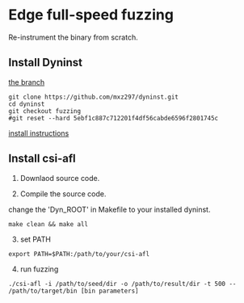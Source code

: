 # Edge full-speed fuzzing
Re-instrument the binary from scratch.

## Install Dyninst

[the branch](https://github.com/mxz297/dyninst/tree/fuzzing)

```
git clone https://github.com/mxz297/dyninst.git
cd dyninst
git checkout fuzzing
#git reset --hard 5ebf1c887c712201f4df56cabde6596f2801745c
```
[install instructions](https://github.com/mxz297/dyninst)


## Install csi-afl

1. Downlaod source code.

2. Compile the source code.

change the 'Dyn_ROOT' in Makefile to your installed dyninst.

```
make clean && make all
```

3. set PATH
```
export PATH=$PATH:/path/to/your/csi-afl
```

4. run fuzzing
```
./csi-afl -i /path/to/seed/dir -o /path/to/result/dir -t 500 -- /path/to/target/bin [bin parameters]
```
